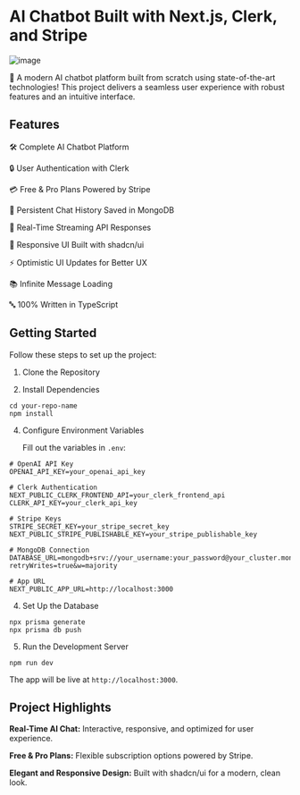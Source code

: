 # AI Chatbot Built with Next.js, Clerk, and Stripe

![image](https://github.com/user-attachments/assets/a15b3686-9de7-476d-9294-51f59fd246c0)

🚀 A modern AI chatbot platform built from scratch using state-of-the-art technologies! This project delivers a seamless user experience with robust features and an intuitive interface.

## Features
🛠️ Complete AI Chatbot Platform <br />

🔒 User Authentication with Clerk <br />

💳 Free & Pro Plans Powered by Stripe  <br />

💬 Persistent Chat History Saved in MongoDB  <br />

🔄 Real-Time Streaming API Responses  <br />

🎨 Responsive UI Built with shadcn/ui  <br />

⚡ Optimistic UI Updates for Better UX  <br />

📚 Infinite Message Loading  <br />

🔤 100% Written in TypeScript  <br />

## Getting Started
Follow these steps to set up the project:

1. Clone the Repository

2. Install Dependencies
```
cd your-repo-name
npm install
```
4. Configure Environment Variables

   Fill out the variables in `.env`:
```
# OpenAI API Key
OPENAI_API_KEY=your_openai_api_key

# Clerk Authentication
NEXT_PUBLIC_CLERK_FRONTEND_API=your_clerk_frontend_api
CLERK_API_KEY=your_clerk_api_key

# Stripe Keys
STRIPE_SECRET_KEY=your_stripe_secret_key
NEXT_PUBLIC_STRIPE_PUBLISHABLE_KEY=your_stripe_publishable_key

# MongoDB Connection
DATABASE_URL=mongodb+srv://your_username:your_password@your_cluster.mongodb.net/your_database?retryWrites=true&w=majority

# App URL
NEXT_PUBLIC_APP_URL=http://localhost:3000
```
4. Set Up the Database
```
npx prisma generate
npx prisma db push
```
5. Run the Development Server
```
npm run dev
```
The app will be live at `http://localhost:3000`.

## Project Highlights

**Real-Time AI Chat:** Interactive, responsive, and optimized for user experience. <br />

**Free & Pro Plans:** Flexible subscription options powered by Stripe. <br />

**Elegant and Responsive Design:** Built with shadcn/ui for a modern, clean look.

